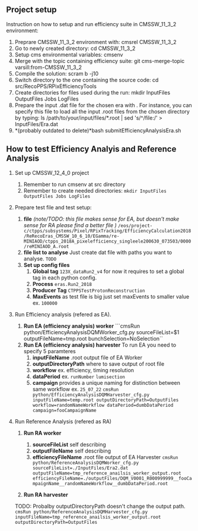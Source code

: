 ## Project setup 
Instruction on how to setup and run efficiency suite in CMSSW_11_3_2 environment:
1. Preprare CMSSW_11_3_2 environment with: cmsrel CMSSW_11_3_2
2. Go to newly created directory: cd CMSSW_11_3_2
3. Setup cms environmental variables: cmsenv
4. Merge with the topic containing efficiency suite: git cms-merge-topic varsill:from-CMSSW_11_3_2
5. Compile the solution: scram b -j10
6. Switch directory to the one containing the source code: cd src/RecoPPS/RPixEfficiencyTools
7. Create directories for files used during the run: mkdir InputFiles OutputFiles Jobs LogFiles
8. Prepare the input .dat file for the chosen era with <era name>. For instance, you can specify this file to load all the input .root files from the chosen directory by typing:
	ls /path/to/your/input/files/*.root | sed 's/^/file:/' > InputFiles/Era<era name>.dat
9. *(probably outdated to delete)*bash submitEfficiencyAnalysisEra.sh <era name>


## How to test Efficiency Analyis and Reference Analysis 
1. Set up CMSSW_12_4_0 project
	1. Remember to run cmsenv at src directory
	2. Remember to create needed directories:
		```mkdir InputFiles OutputFiles Jobs LogFiles```
2. Prepare test file and test setup:
	1. **file** *(note/TODO: this file makes sense for EA, but doesn't make sense for RA please find a better file )* `/eos/project-c/ctpps/subsystems/Pixel/RPixTracking/EfficiencyCalculation2018/ReRecoEras_CMSSW_10_6_10/EGamma/re-MINIAOD/ctpps_2018A_pixelefficiency_singleele200630_073503/0000/reMINIAOD_A.root`
	2. **file list to analyse** Just create dat file with paths you want to analyse.
	```TODO```
	3. **Set up config files**
		1. **Global tag** `123X_dataRun2_v4` for now it requires to set a global tag in each python config. 
		2. **Process**  `eras.Run2_2018`
		3. **Producer Tag** `CTPPSTestProtonReconstruction`
		4. **MaxEvents** as test file is big just set maxEvents to smaller value ex. `100000`

3. Run Efficiency analysis (refered as EA).
	1. **Run EA (efficiency analysis) worker**
		```cmsRun python/EfficiencyAnalysisDQMWorker_cfg.py sourceFileList=$1 outputFileName=tmp.root bunchSelection=NoSelection``
	2. **Run EA (efficiency analysis) harvester** To run EA you need to specify 5 paramteres
		1. **inputFileName** .root output file of EA Worker
		2. **outputDirectoryPath** where to save output of root file 
		3. **workflow** ex. efficiency, timing resolution
		4. **dataPeriod** ex. `runNumber` `lumisection`
		5. **campaign** provides a unique naming for distinction between same workflow ex. `25_07_22`
	```cmsRun python/EfficiencyAnalysisDQMHarvester_cfg.py inputFileName=temp.root outputDirectoryPath=OutputFiles workflow=randomNameWorkflow dataPeriod=dumbDataPeriod campaign=fooCampaignName```

4. Run Reference Analysis (refered as RA)
	1. **Run RA worker** 
		1. **sourceFileList** self describing
		2. **outputFileName** self describing 
		3. **efficiencyFileName** .root file output of EA Harvester
	```cmsRun python/ReferenceAnalysisDQMWorker_cfg.py sourceFileList=./InputFiles/Era2.dat outputFileName=tmp_reference_anailsis_worker_output.root efficiencyFileName=./outputFiles/DQM_V0001_R000999999__fooCampaignName__randomNameWorkflow__dumbDataPeriod.root```

	2. **Run RA harvester**

	TODO: Probalby outputDirectoryPath doesn't change the output path. 
	```cmsRun python/ReferenceAnalysisDQMHarvester_cfg.py inputFileName=tmp_reference_anailsis_worker_output.root outputDirectoryPath=OutputFiles```


